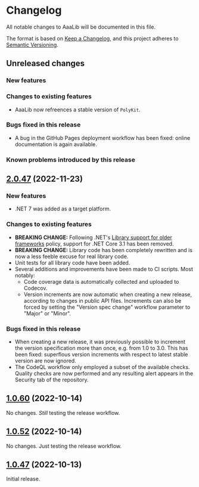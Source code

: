 # Changelog

All notable changes to AaaLib will be documented in this file.

The format is based on [Keep a Changelog](https://keepachangelog.com/en/1.0.0/),
and this project adheres to [Semantic Versioning](https://semver.org/spec/v2.0.0.html).

## Unreleased changes

### New features

### Changes to existing features

- AaaLib now refreences a stable version of `PolyKit`.

### Bugs fixed in this release

- A bug in the GitHub Pages deployment workflow has been fixed: online documentation is again available.

### Known problems introduced by this release

## [2.0.47](https://github.com/Tenacom/AaaLib/releases/tag/2.0.47) (2022-11-23)

### New features

- .NET 7 was added as a target platform.

### Changes to existing features

- **BREAKING CHANGE:** Following .NET's [Library support for older frameworks](https://learn.microsoft.com/en-us/dotnet/core/compatibility/core-libraries/7.0/old-framework-support) policy, support for .NET Core 3.1 has been removed.
- **BREAKING CHANGE:** Library code has been completely rewritten and is now a less feeble excuse for real library code.
- Unit tests for all library code have been added.
- Several additions and improvements have been made to CI scripts. Most notably:
  - Code coverage data is automatically collected and uploaded to Codecov.
  - Version increments are now automatic when creating a new release, according to changes in public API files. Increments can also be forced by setting the "Version spec change" workflow parameter to "Major" or "Minor".

### Bugs fixed in this release

- When creating a new release, it was previously possible to increment the version specification more than once, e.g. from 1.0 to 3.0. This has been fixed: superflous version increments with respect to latest stable version are now ignored.
- The CodeQL workflow only employed a subset of the available checks. Quality checks are now performed and any resulting alert appears in the Security tab of the repository.

## [1.0.60](https://github.com/Tenacom/AaaLib/releases/tag/1.0.60) (2022-10-14)

No changes. _Still_ testing the release workflow.

## [1.0.52](https://github.com/Tenacom/AaaLib/releases/tag/1.0.52) (2022-10-14)

No changes. Just testing the release workflow.

## [1.0.47](https://github.com/Tenacom/AaaLib/releases/tag/1.0.47) (2022-10-13)

Initial release.
